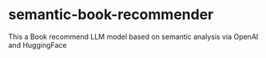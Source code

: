 # semantic-book-recommender
This a Book recommend LLM model based on semantic analysis via OpenAI and HuggingFace

